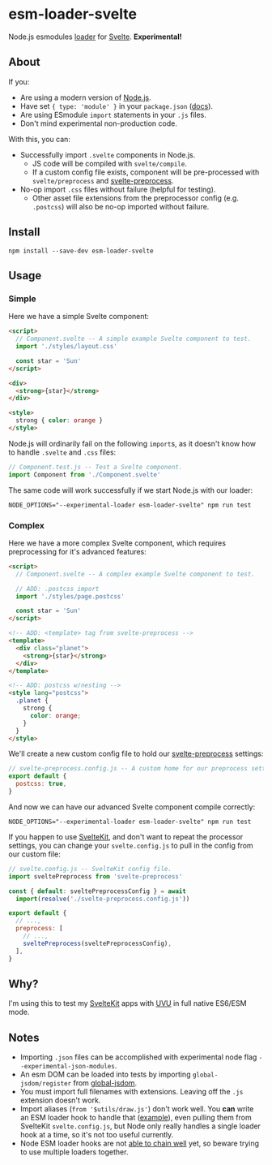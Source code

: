# esm-loader-svelte

Node.js esmodules [loader][loaders] for [Svelte][svelte]. **Experimental!**

## About

If you:

- Are using a modern version of [Node.js][node].
- Have set `{ type: 'module' }` in your `package.json` ([docs][typemodule]).
- Are using ESmodule `import` statements in your `.js` files.
- Don't mind experimental non-production code.

With this, you can:

- Successfully import `.svelte` components in Node.js.
  - JS code will be compiled with `svelte/compile`.
  - If a custom config file exists, component will be pre-processed with
    `svelte/preprocess` and [svelte-preprocess][preprocess].
- No-op import `.css` files without failure (helpful for testing).
  - Other asset file extensions from the preprocessor config (e.g. `.postcss`)
    will also be no-op imported without failure.

## Install

```shell
npm install --save-dev esm-loader-svelte
```

## Usage

### Simple

Here we have a simple Svelte component:

```html
<script>
  // Component.svelte -- A simple example Svelte component to test.
  import './styles/layout.css'

  const star = 'Sun'
</script>

<div>
  <strong>{star}</strong>
</div>

<style>
  strong { color: orange }
</style>
```

Node.js will ordinarily fail on the following `import`s, as it doesn't know
how to handle `.svelte` and `.css` files:

```js
// Component.test.js -- Test a Svelte component.
import Component from './Component.svelte'
```

The same code will work successfully if we start Node.js with our loader:

```shell
NODE_OPTIONS="--experimental-loader esm-loader-svelte" npm run test
```

### Complex

Here we have a more complex Svelte component, which requires preprocessing for
it's advanced features:

```html
<script>
  // Component.svelte -- A complex example Svelte component to test.

  // ADD: .postcss import
  import './styles/page.postcss'

  const star = 'Sun'
</script>

<!-- ADD: <template> tag from svelte-preprocess -->
<template>
  <div class="planet">
    <strong>{star}</strong>
  </div>
</template>

<!-- ADD: postcss w/nesting -->
<style lang="postcss">
  .planet {
    strong {
      color: orange;
    }
  }
</style>
```

We'll create a new custom config file to hold our
[svelte-preprocess][preprocess] settings:

```js
// svelte-preprocess.config.js -- A custom home for our preprocess settings.
export default {
  postcss: true,
}
```

And now we can have our advanced Svelte component compile correctly:

```shell
NODE_OPTIONS="--experimental-loader esm-loader-svelte" npm run test
```

If you happen to use [SvelteKit][sveltekit], and don't want to repeat the
processor settings, you can change your `svelte.config.js` to pull in the
config from our custom file:

```js
// svelte.config.js -- SvelteKit config file.
import sveltePreprocess from 'svelte-preprocess'

const { default: sveltePreprocessConfig } = await
  import(resolve('./svelte-preprocess.config.js'))

export default {
  // ...,
  preprocess: [
    // ...,
    sveltePreprocess(sveltePreprocessConfig),
  ],
}
```

## Why?

I'm using this to test my [SvelteKit][sveltekit] apps with [UVU][uvu] in
full native ES6/ESM mode.

## Notes

- Importing `.json` files can be accomplished with experimental node
  flag `--experimental-json-modules`.
- An esm DOM can be loaded into tests by importing `global-jsdom/register`
  from [global-jsdom][jsdom].
- You must import full filenames with extensions. Leaving off the
  `.js` extension doesn't work.
- Import aliases (`from '$utils/draw.js'`) don't work well.
  You **can** write an ESM loader hook to handle that ([example][alias]),
  even pulling them from SvelteKit `svelte.config.js`, but Node only really
  handles a single loader hook at a time, so it's not too useful currently.
- Node ESM loader hooks are not [able to chain well][chain] yet, so beware
  trying to use multiple loaders together.

[alias]: https://www.npmjs.com/package/create-esm-loader#2-create-directory-aliases
[chain]: https://www.npmjs.com/package/esm-loader-chaining-polyfill
[jsdom]: https://github.com/modosc/global-jsdom
[loaders]: https://nodejs.org/api/esm.html#esm_loaders
[node]: https://github.com/nodejs/node
[preprocess]: https://github.com/sveltejs/svelte-preprocess
[svelte]: https://github.com/sveltejs/svelte
[sveltekit]: https://github.com/sveltejs/kit
[typemodule]: https://nodejs.org/api/packages.html#packages_package_json_and_file_extensions
[uvu]: https://github.com/lukeed/uvu
